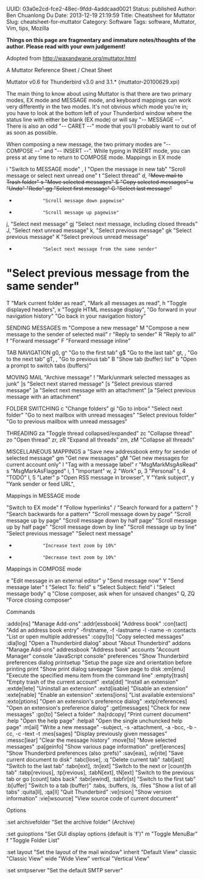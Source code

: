 UUID: 03a0e2cd-fce2-48ec-9fdd-4addcaad0021
Status: published
Author: Ben Chuanlong Du
Date: 2013-12-19 21:19:59
Title: Cheatsheet for Muttator
Slug: cheatsheet-for-muttator
Category: Software
Tags: software, Muttator, Vim, tips, Mozilla

**Things on this page are fragmentary and immature notes/thoughts of the author. Please read with your own judgement!**
 
Adopted from http://waxandwane.org/muttator.html

A Muttator Reference Sheet / Cheat Sheet

Muttator v0.6 for Thunderbird v3.0 and 3.1.* (muttator-20100629.xpi)

The main thing to know about using Muttator is that there are two primary modes, EX mode and MESSAGE mode, and keyboard mappings can work very differently in the two modes. It's not obvious which mode you're in; you have to look at the bottom left of your Thunderbird window where the status line with either be blank (EX mode) or will say "-- MESSAGE --". There is also an odd "-- CARET --" mode that you'll probably want to <ESC> out of as soon as possible.

When composing a new message, the two primary modes are "-- COMPOSE --" and "-- INSERT --". While typing in INSERT mode, you can press <ESC> at any time to return to COMPOSE mode.
Mappings in EX mode

i               "Switch to MESSAGE mode"
<Return>, I     "Open the message in new tab"
<Space>         "Scroll message or select next unread one"
t               "Select thread"
d, <Del>        "Move mail to Trash folder"
s               "Move selected messages"
S               "Copy selected messages"
u               "Undo"
<C-r>           "Redo"
gg              "Select first message"
G               "Select last message"
+               "Scroll message down pagewise"
-               "Scroll message up pagewise"
j, <Right>      "Select next message"
gj              "Select next message, including closed threads"
J, <Tab>        "Select next unread message"
k, <Left>       "Select previous message"
gk              "Select previous message"
K               "Select previous unread message"
*               "Select next message from the same sender"
#               "Select previous message from the same sender"
T               "Mark current folder as read",
<C-t>           "Mark all messages as read",
h               "Toggle displayed headers",
x               "Toggle HTML message display",
<C-i>           "Go forward in your navigation history"
<C-o>           "Go back in your navigation history"

SENDING MESSAGES
m               "Compose a new message"
M               "Compose a new message to the sender of selected mail"
r               "Reply to sender"
R               "Reply to all"
f               "Forward message"
F               "Forward message inline"

TAB NAVIGATION
g0, g^          "Go to the first tab"
g$              "Go to the last tab"
gt, <C-Tab>, <C-PgDn>
"Go to the next tab"
gT, <C-S-Tab>, <C-PgUp>
"Go to previous tab"
B               "Show tab (buffer) list"
b               "Open a prompt to switch tabs (buffers)"

MOVING MAIL
<C-s>           "Archive message"
!               "Mark/unmark selected messages as junk"
]s              "Select next starred message"
[s              "Select previous starred message"
]a              "Select next message with an attachment"
[a              "Select previous message with an attachment"

FOLDER SWITCHING
c               "Change folders"
gi              "Go to inbox"
<C-n>           "Select next folder"
<C-N>           "Go to next mailbox with unread messages"
<C-p>           "Select previous folder"
<C-P>           "Go to previous mailbox with unread messages"

THREADING
za              "Toggle thread collapsed/expanded"
zc              "Collapse thread"
zo              "Open thread"
zr, zR          "Expand all threads"
zm, zM          "Collapse all threads"

MISCELLANEOUS MAPPINGS
a               "Save new addressbook entry for sender of selected message"
gm              "Get new messages"
gM              "Get new messages for current account only"
l               "Tag with a  message label"
r               "MsgMarkMsgAsRead"
s               "MsgMarkAsFlagged"
i, 1            "Important"
w, 2            "Work"
p, 3            "Personal"
t, 4            "TODO"
l, 5            "Later"
p               "Open RSS message in browser",
Y               "Yank subject",
y               "Yank sender or feed URL",

Mappings in MESSAGE mode

<ESC>           "Switch to EX mode"
f               "Follow hyperlinks"
/               "Search forward for a pattern"
?               "Search backwards for a pattern"
<C-f>           "Scroll message down by page"
<C-b>           "Scroll message up by page"
<C-d>           "Scroll message down by half page"
<C-u>           "Scroll message up by half page"
<Down>          "Scroll message down by line"
<Up>            "Scroll message up by line"
<Left>          "Select previous message"
<Right>         "Select next message"
+               "Increase text zoom by 10%"
-               "Decrease text zoom by 10%"

Mappings in COMPOSE mode

e               "Edit message in an external editor"
y               "Send message now"
Y               "Send message later"
t               "Select To: field"
s               "Select Subject: field"
i               "Select message body"
q               "Close composer, ask when for unsaved changes"
Q, ZQ           "Force closing composer"

Commands

:addo[ns]           "Manage Add-ons"
:addr[essbook]      "Address book"
:con[tact]          "Add an address book entry"
-firstname, -f
-lastname -l
-name -n
:contacts           "List or open multiple addresses"
:copy[to]           "Copy selected messages"
:dia[log]      "Open a Thunderbird dialog"
about           "About Thunderbird"
addons          "Manage Add-ons"
addressbook     "Address book"
accounts        "Account Manager"
console         "JavaScript console"
preferences     "Show Thunderbird preferences dialog 
printsetup      "Setup the page size and orientation before printing 
print           "Show print dialog 
savepage        "Save page to disk 
:em[enu]            "Execute the specified menu item from the command line"
:empty[trash]       "Empty trash of the current account"
:exta[dd]           "Install an extension"
:extde[lete]        "Uninstall an extension"
:extd[isable]       "Disable an extension"
:exte[nable]        "Enable an extension"
:extens[ions]       "List available extensions"
:exto[ptions]       "Open an extension's preference dialog"
:extp[references]   "Open an extension's preference dialog"
:get[messages]      "Check for new messages"
:go[to]             "Select a folder"
:ha[rdcopy]         "Print current document"
:help               "Open the help page"
:helpall            "Open the single unchuncked help page"
:m[ail]             "Write a new message"
-subject, -s
-attachment, -a
-bcc, -b
-cc, -c
-text -t
:mes[sages]         "Display previously given messages"
:messc[lear]        "Clear the message history"
:move[to]           "Move selected messages"
:pa[geinfo]         "Show various page information"
:pref[erences]      "Show Thunderbird preferences (also :prefs)"
:sav[eas], :w[rite] "Save current document to disk"
:tabc[lose], :q     "Delete current tab"
:tabl[ast]          "Switch to the last tab"
:tabn[ext], :tn[ext]
"Switch to the next or [count]th tab"
:tabp[revious], :tp[revious], :tabN[ext], tN[ext]
"Switch to the previous tab or go [count] tabs back"
:tabr[ewind], :tabfir[st]
"Switch to the first tab"
:b[uffer]           "Switch to a tab (buffer)"
:tabs, :buffers, :ls, :files
"Show a list of all tabs"
:quita[ll], :qa[ll]  "Quit Thunderbird"
:ve[rsion]          "Show version information"
:vie[wsource]       "View source code of current document"

Options

:set archivefolder  "Set the archive folder" (Archive)

:set guioptions     "Set GUI display options (default is 'f')"
m               "Toggle MenuBar"
f               "Toggle Folder List"

:set layout         "Set the layout of the mail window"
inherit         "Default View"
classic         "Classic View"
wide            "Wide View"
vertical        "Vertical View"

:set smtpserver     "Set the default SMTP server"


